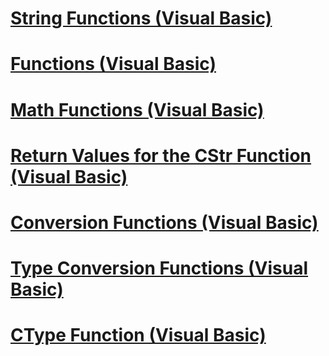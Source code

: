 # [String Functions (Visual Basic)](string-functions.md)
# [Functions (Visual Basic)](index.md)
# [Math Functions (Visual Basic)](math-functions.md)
# [Return Values for the CStr Function (Visual Basic)](return-values-for-the-cstr-function.md)
# [Conversion Functions (Visual Basic)](conversion-functions.md)
# [Type Conversion Functions (Visual Basic)](type-conversion-functions.md)
# [CType Function (Visual Basic)](ctype-function.md)
